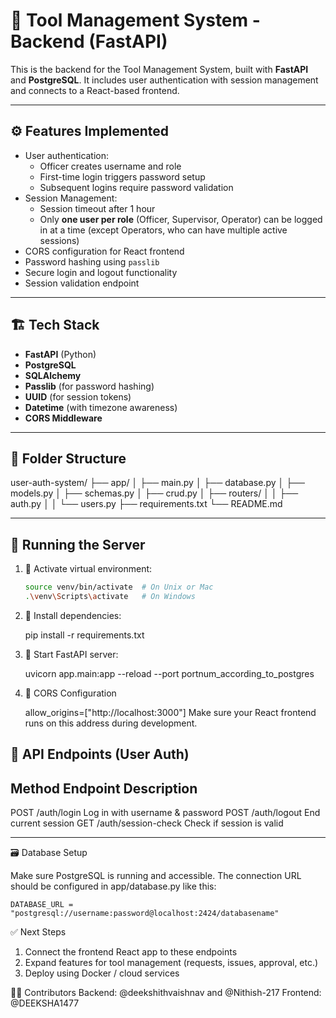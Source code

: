# 🔐 Tool Management System - Backend (FastAPI)

This is the backend for the Tool Management System, built with **FastAPI** and **PostgreSQL**. It includes user authentication with session management and connects to a React-based frontend.

---

## ⚙️ Features Implemented

- User authentication:
  - Officer creates username and role
  - First-time login triggers password setup
  - Subsequent logins require password validation
- Session Management:
  - Session timeout after 1 hour
  - Only **one user per role** (Officer, Supervisor, Operator) can be logged in at a time (except Operators, who can have multiple active sessions)
- CORS configuration for React frontend
- Password hashing using `passlib`
- Secure login and logout functionality
- Session validation endpoint

---

## 🏗️ Tech Stack

- **FastAPI** (Python)
- **PostgreSQL**
- **SQLAlchemy**
- **Passlib** (for password hashing)
- **UUID** (for session tokens)
- **Datetime** (with timezone awareness)
- **CORS Middleware**

---

## 📁 Folder Structure

user-auth-system/
├── app/
│ ├── main.py
│ ├── database.py
│ ├── models.py
│ ├── schemas.py
│ ├── crud.py
│ ├── routers/
│ │ ├── auth.py
│ │ └── users.py
├── requirements.txt
└── README.md


---

## 🚀 Running the Server

1. 🔧 Activate virtual environment:

   ```bash
   source venv/bin/activate  # On Unix or Mac
   .\venv\Scripts\activate   # On Windows

2. 🧱 Install dependencies:

    pip install -r requirements.txt

3. 🔌 Start FastAPI server:

    uvicorn app.main:app --reload --port portnum_according_to_postgres

4. 🔗 CORS Configuration

    allow_origins=["http://localhost:3000"]
        Make sure your React frontend runs on this address during development.

🔐 API Endpoints (User Auth)
------------------------------------------------------------------------
Method	      Endpoint	                Description
------------------------------------------------------------------------
POST	    /auth/login	                Log in with username & password
POST	    /auth/logout	            End current session
GET	        /auth/session-check	        Check if session is valid

-------------------------------------------------------------------------

🗃️ Database Setup

Make sure PostgreSQL is running and accessible. 
The connection URL should be configured in app/database.py like this:

    DATABASE_URL = "postgresql://username:password@localhost:2424/databasename"

✅ Next Steps

1.  Connect the frontend React app to these endpoints
2.  Expand features for tool management (requests, issues, approval, etc.)
3.  Deploy using Docker / cloud services

🧑‍💻 Contributors
Backend: @deekshithvaishnav and @Nithish-217
Frontend: @DEEKSHA1477



